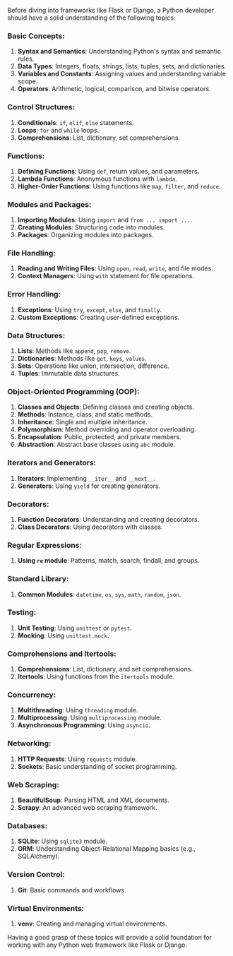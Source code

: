 Before diving into frameworks like Flask or Django, a Python developer should have a solid understanding of the following topics:

### Basic Concepts:
1. **Syntax and Semantics**: Understanding Python's syntax and semantic rules.
2. **Data Types**: Integers, floats, strings, lists, tuples, sets, and dictionaries.
3. **Variables and Constants**: Assigning values and understanding variable scope.
4. **Operators**: Arithmetic, logical, comparison, and bitwise operators.

### Control Structures:
1. **Conditionals**: `if`, `elif`, `else` statements.
2. **Loops**: `for` and `while` loops.
3. **Comprehensions**: List, dictionary, set comprehensions.

### Functions:
1. **Defining Functions**: Using `def`, return values, and parameters.
2. **Lambda Functions**: Anonymous functions with `lambda`.
3. **Higher-Order Functions**: Using functions like `map`, `filter`, and `reduce`.

### Modules and Packages:
1. **Importing Modules**: Using `import` and `from ... import ...`.
2. **Creating Modules**: Structuring code into modules.
3. **Packages**: Organizing modules into packages.

### File Handling:
1. **Reading and Writing Files**: Using `open`, `read`, `write`, and file modes.
2. **Context Managers**: Using `with` statement for file operations.

### Error Handling:
1. **Exceptions**: Using `try`, `except`, `else`, and `finally`.
2. **Custom Exceptions**: Creating user-defined exceptions.

### Data Structures:
1. **Lists**: Methods like `append`, `pop`, `remove`.
2. **Dictionaries**: Methods like `get`, `keys`, `values`.
3. **Sets**: Operations like union, intersection, difference.
4. **Tuples**: Immutable data structures.

### Object-Oriented Programming (OOP):
1. **Classes and Objects**: Defining classes and creating objects.
2. **Methods**: Instance, class, and static methods.
3. **Inheritance**: Single and multiple inheritance.
4. **Polymorphism**: Method overriding and operator overloading.
5. **Encapsulation**: Public, protected, and private members.
6. **Abstraction**: Abstract base classes using `abc` module.

### Iterators and Generators:
1. **Iterators**: Implementing `__iter__` and `__next__`.
2. **Generators**: Using `yield` for creating generators.

### Decorators:
1. **Function Decorators**: Understanding and creating decorators.
2. **Class Decorators**: Using decorators with classes.

### Regular Expressions:
1. **Using `re` module**: Patterns, match, search, findall, and groups.

### Standard Library:
1. **Common Modules**: `datetime`, `os`, `sys`, `math`, `random`, `json`.

### Testing:
1. **Unit Testing**: Using `unittest` or `pytest`.
2. **Mocking**: Using `unittest.mock`.

### Comprehensions and Itertools:
1. **Comprehensions**: List, dictionary, and set comprehensions.
2. **Itertools**: Using functions from the `itertools` module.

### Concurrency:
1. **Multithreading**: Using `threading` module.
2. **Multiprocessing**: Using `multiprocessing` module.
3. **Asynchronous Programming**: Using `asyncio`.

### Networking:
1. **HTTP Requests**: Using `requests` module.
2. **Sockets**: Basic understanding of socket programming.

### Web Scraping:
1. **BeautifulSoup**: Parsing HTML and XML documents.
2. **Scrapy**: An advanced web scraping framework.

### Databases:
1. **SQLite**: Using `sqlite3` module.
2. **ORM**: Understanding Object-Relational Mapping basics (e.g., SQLAlchemy).

### Version Control:
1. **Git**: Basic commands and workflows.

### Virtual Environments:
1. **venv**: Creating and managing virtual environments.

Having a good grasp of these topics will provide a solid foundation for working with any Python web framework like Flask or Django.

